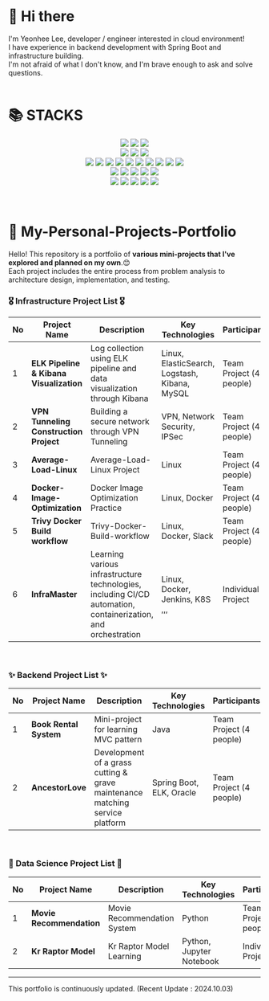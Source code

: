 # 👋 Hi there 
I'm Yeonhee Lee, developer / engineer interested in cloud environment! <br>
I have experience in backend development with Spring Boot and infrastructure building. <br>
I'm not afraid of what I don't know, and I'm brave enough to ask and solve questions. <br>
<br>

# 📚 STACKS</h1></div>

<div align=center> 
  <img src="https://img.shields.io/badge/Java-007396?style=for-the-badge&logo=Java&logoColor=white"> 
  <img src="https://img.shields.io/badge/Spring-6DB33F?style=for-the-badge&logo=Spring&logoColor=white"> 
  <img src="https://img.shields.io/badge/SpringBoot-6DB33F?style=for-the-badge&logo=SpringBoot&logoColor=white"> 
  <br>
  <img src="https://img.shields.io/badge/Redis-FF4438?style=for-the-badge&logo=Redis&logoColor=white">
  <img src="https://img.shields.io/badge/Oracle-F80000?style=for-the-badge&logo=Oracle&logoColor=white"> 
  <img src="https://img.shields.io/badge/MySQL-4479A1?style=for-the-badge&logo=MySQL&logoColor=white"> 
  <br>

  <img src="https://img.shields.io/badge/Linux-FCC624?style=for-the-badge&logo=linux&logoColor=black"> 
  <img src="https://img.shields.io/badge/VirtualBox-183A61?style=for-the-badge&logo=VirtualBox&logoColor=black"> 
  <img src="https://img.shields.io/badge/Docker-2496ED?style=for-the-badge&logo=Docker&logoColor=black"> 
  <img src="https://img.shields.io/badge/AmazonEC2-FF9900?style=for-the-badge&logo=AmazonEC2&logoColor=white"> 
  <img src="https://img.shields.io/badge/AmazonRDS-527FFF?style=for-the-badge&logo=AmazonRDS&logoColor=white"> 
  <img src="https://img.shields.io/badge/VMware-607078?style=for-the-badge&logo=VMware&logoColor=white">
  <img src="https://img.shields.io/badge/Cisco-1BA0D7?style=for-the-badge&logo=Cisco&logoColor=white">
  <img src="https://img.shields.io/badge/Kubernetes-326CE5?style=for-the-badge&logo=Kubernetes&logoColor=white">
  <img src="https://img.shields.io/badge/Jenkins-D24939?style=for-the-badge&logo=Jenkins&logoColor=white">
  <img src="https://img.shields.io/badge/Terraform-844FBA?style=for-the-badge&logo=Terraform&logoColor=white">
  <br>

  <img src="https://img.shields.io/badge/ElasticStack-005571?style=for-the-badge&logo=ElasticStack&logoColor=white">
  <img src="https://img.shields.io/badge/ElasticSearch-005571?style=for-the-badge&logo=ElasticSearch&logoColor=white">
  <img src="https://img.shields.io/badge/Kibana-005571?style=for-the-badge&logo=Kibana&logoColor=white">
  <img src="https://img.shields.io/badge/Logstash-005571?style=for-the-badge&logo=Logstash&logoColor=white">
  <img src="https://img.shields.io/badge/Filebeat-005571?style=for-the-badge&logo=Filebeat&logoColor=white">
  <br>

  <img src="https://img.shields.io/badge/Git-F05032?style=for-the-badge&logo=git&logoColor=white">
  <img src="https://img.shields.io/badge/Github-181717?style=for-the-badge&logo=github&logoColor=white">
  <img src="https://img.shields.io/badge/GithubActions-2088FF?style=for-the-badge&logo=GithubActions&logoColor=white">
  <img src="https://img.shields.io/badge/Notion-000000?style=for-the-badge&logo=notion&logoColor=white">
  <img src="https://img.shields.io/badge/Slack-4A154B?style=for-the-badge&logo=slack&logoColor=white">
  <br>
</div>
<br>
<br>

# 🤔 My-Personal-Projects-Portfolio
Hello! This repository is a portfolio of **various mini-projects that I've explored and planned on my own**.😊 <br>
Each project includes the entire process from problem analysis to architecture design, implementation, and testing.
<br>
### 🎖️ Infrastructure Project List 🎖️
| No | Project Name | Description | Key Technologies | Participants | Link | Date |
|----|--------------|-------------|-------------------|--------------|------|------|
| 1  | **ELK Pipeline & Kibana Visualization** | Log collection using ELK pipeline and data visualization through Kibana | Linux, ElasticSearch, Logstash, Kibana, MySQL | Team Project (4 people) | [GitHub Link](https://github.com/isshomin/Woori_FISA_elk_titanic) | 2024-07-29 |
| 2  | **VPN Tunneling Construction Project** | Building a secure network through VPN Tunneling | VPN, Network Security, IPSec | Team Project (4 people) | [GitHub Link](https://github.com/WooLockVLock/VPNTunneling) | 2024-09-13 |
| 3  | **Average-Load-Linux** | Average-Load-Linux Project | Linux | Team Project (4 people) | [GitHub Link](https://github.com/haewoni/Average-Load-Linux) | 2024-09-23 |
| 4  | **Docker-Image-Optimization** | Docker Image Optimization Practice | Linux, Docker | Team Project (4 people) | [GitHub Link](https://github.com/haewoni/Docker-Image-Optimization) | 2024-09-24 |
| 5  | **Trivy Docker Build workflow** | Trivy-Docker-Build-workflow | Linux, Docker, Slack | Team Project (4 people) | [GitHub Link](https://github.com/LeeYeonhee-00/Trivy-Docker-Build-workflow) | 2024-09-25 |
| 6  | **InfraMaster** | Learning various infrastructure technologies, including CI/CD automation, containerization, and orchestration | Linux, Docker, Jenkins, K8S ,,, | Individual Project | [Notion Link](https://rapid-bush-206.notion.site/241001-CI-CD-Minikube-112fb022fe8180f9bac1e89a7351ec78?pvs=4) | 2024-09-30 |

<br>

### ✨ Backend Project List ✨
| No | Project Name | Description | Key Technologies | Participants | Link | Date |
|----|--------------|-------------|-------------------|--------------|------|------|
| 1  | **Book Rental System** | Mini-project for learning MVC pattern | Java | Team Project (4 people) | [GitHub Link](https://github.com/LeeYeonhee-00/fisa3Library) | 2024-07-12 |
| 2  | **AncestorLove** | Development of a grass cutting & grave maintenance matching service platform | Spring Boot, ELK, Oracle | Team Project (4 people) | [GitHub Link](https://github.com/LeeYeonhee-00/AncestorLove) | 2024-08-13 |

<br>

### 🌱 Data Science Project List 🌱
| No | Project Name | Description | Key Technologies | Participants | Link | Date |
|----|--------------|-------------|-------------------|--------------|------|------|
| 1  | **Movie Recommendation** | Movie Recommendation System | Python | Team Project (4 people) | [GitHub Link](https://github.com/LeeYeonhee-00/Movie_Recommendation) | 2022-12-01 |
| 2  | **Kr Raptor Model** | Kr Raptor Model Learning | Python, Jupyter Notebook | Individual Project | [GitHub Link](https://github.com/LeeYeonhee-00/kr_raptor) | 2023-11-23 |


---
This portfolio is continuously updated. (Recent Update : 2024.10.03)
